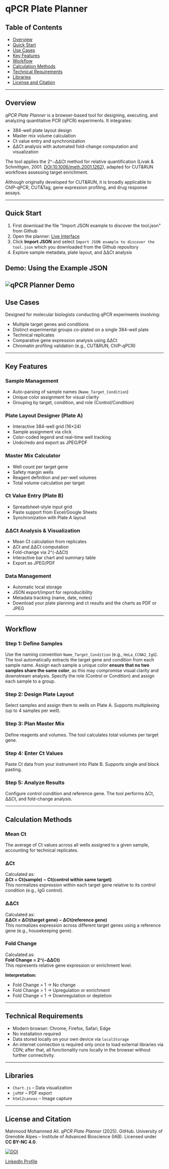 # qPCR Plate Planner

## Table of Contents
- [Overview](#overview)
- [Quick Start](#quick-start)
- [Use Cases](#use-cases)
- [Key Features](#key-features)
- [Workflow](#workflow)
- [Calculation Methods](#calculation-methods)
- [Technical Requirements](#technical-requirements)
- [Libraries](#libraries)
- [License and Citation](#license-and-citation)

---

## Overview

*qPCR Plate Planner* is a browser-based tool for designing, executing, and analyzing quantitative PCR (qPCR) experiments. It integrates:

- 384-well plate layout design  
- Master mix volume calculation  
- Ct value entry and synchronization  
- ΔΔCt analysis with automated fold-change computation and visualization  

The tool applies the 2^−ΔΔCt method for relative quantification (Livak & Schmittgen, 2001. [DOI:10.1006/meth.2001.1262](https://doi.org/10.1006/meth.2001.1262)), adapted for CUT&RUN workflows assessing target enrichment.

Although originally developed for CUT&RUN, it is broadly applicable to ChIP-qPCR, CUT&Tag, gene expression profiling, and drug response assays.

---

## Quick Start
1. First download the file "Import JSON example to discover the tool.json" from Github
2. Open the planner: [Live Interface](https://mahmood-m-ali.github.io/qPCR-plate-planner/)  
3. Click **Import JSON** and select `Import JSON example to discover the tool.json` which you downloaded from the Github repository  
4. Explore sample metadata, plate layout, and ΔΔCt analysis

## Demo: Using the Example JSON

![qPCR Planner Demo](assets/qPCR-demo.gif)
---

## Use Cases

Designed for molecular biologists conducting qPCR experiments involving:

- Multiple target genes and conditions  
- Distinct experimental groups co-plated on a single 384-well plate  
- Technical replicates  
- Comparative gene expression analysis using ΔΔCt  
- Chromatin profiling validation (e.g., CUT&RUN, ChIP-qPCR)

---

## Key Features

### Sample Management
- Auto-parsing of sample names (`Name_Target_Condition`)  
- Unique color assignment for visual clarity  
- Grouping by target, condition, and role (Control/Condition)

### Plate Layout Designer (Plate A)
- Interactive 384-well grid (16×24)  
- Sample assignment via click  
- Color-coded legend and real-time well tracking  
- Undo/redo and export as JPEG/PDF

### Master Mix Calculator
- Well count per target gene  
- Safety margin wells  
- Reagent definition and per-well volumes  
- Total volume calculation per target

### Ct Value Entry (Plate B)
- Spreadsheet-style input grid  
- Paste support from Excel/Google Sheets  
- Synchronization with Plate A layout

### ΔΔCt Analysis & Visualization
- Mean Ct calculation from replicates  
- ΔCt and ΔΔCt computation  
- Fold-change via 2^(-ΔΔCt)  
- Interactive bar chart and summary table  
- Export as JPEG/PDF

### Data Management
- Automatic local storage  
- JSON export/import for reproducibility  
- Metadata tracking (name, date, notes)
- Download your plate planning and ct results and the charts as PDF or JPEG

---

## Workflow

### Step 1: Define Samples
Use the naming convention `Name_Target_Condition` (e.g., `HeLa_CCNA2_IgG`). The tool automatically extracts the target gene and condition from each sample name. Assign each sample a unique color **ensure that no two samples share the same color**, as this may compromise visual clarity and downstream analysis. Specify the role (Control or Condition) and assign each sample to a group.

### Step 2: Design Plate Layout
Select samples and assign them to wells on Plate A. Supports multiplexing (up to 4 samples per well).

### Step 3: Plan Master Mix
Define reagents and volumes. The tool calculates total volumes per target gene.

### Step 4: Enter Ct Values
Paste Ct data from your instrument into Plate B. Supports single and block pasting.

### Step 5: Analyze Results
Configure control condition and reference gene. The tool performs ΔCt, ΔΔCt, and fold-change analysis.

---

## Calculation Methods

### Mean Ct  
The average of Ct values across all wells assigned to a given sample, accounting for technical replicates.

### ΔCt  
Calculated as:  
**ΔCt = Ct(sample) − Ct(control within same target)**  
This normalizes expression within each target gene relative to its control condition (e.g., IgG control).

### ΔΔCt  
Calculated as:  
**ΔΔCt = ΔCt(target gene) − ΔCt(reference gene)**  
This normalizes expression across different target genes using a reference gene (e.g., housekeeping gene).

### Fold Change  
Calculated as:  
**Fold Change = 2^(−ΔΔCt)**  
This represents relative gene expression or enrichment level.

**Interpretation:**
- Fold Change = 1 → No change  
- Fold Change > 1 → Upregulation or enrichment  
- Fold Change < 1 → Downregulation or depletion

---

## Technical Requirements

- Modern browser: Chrome, Firefox, Safari, Edge  
- No installation required  
- Data stored locally on your own device via `localStorage`  
- An internet connection is required only once to load external libraries via CDN; after that, all functionality runs locally in the browser without further connectivity.
  
---

## Libraries

- `Chart.js` – Data visualization  
- `jsPDF` – PDF export  
- `html2canvas` – Image capture

---

## License and Citation

Mahmood Mohammed Ali. *qPCR Plate Planner* (2025). GitHub. University of Grenoble Alpes – Institute of Advanced Bioscience (IAB). Licensed under **CC BY-NC 4.0**.

[![DOI](https://zenodo.org/badge/DOI/10.5281/zenodo.17410644.svg)](https://doi.org/10.5281/zenodo.17410644)

[LinkedIn Profile](https://www.linkedin.com/in/mahmood-mohammed-ali-20334b205)
